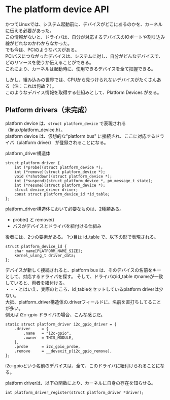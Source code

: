 # The platform device API

かつてLinuxでは、システム起動前に、デバイスがどこにあるのかを、カーネルに伝える必要があった。  
この情報がないと、ドライバは、自分が対応するデバイスのIOポートや割り込み線がどれなのかわからなかった。  
でも今は、PCIのようなバスがある。  
PCIバスにつながったデバイスは、システムに対し、自分がどんなデバイスで、どのリソースを使うか伝えることができる。  
これにより、カーネルは起動時に、使用できるデバイスを全て把握できる。

しかし、組み込みの世界では、CPUから見つけられないデバイスがたくさんある（注：これは何故？）。  
このようなデバイス情報を取得する仕組みとして、Platform Devices がある。


## Platform drivers（未完成）
platform device は、`struct platform_device` で表現される（linux/platform_device.h）。  
platform device は、仮想的な"platform bus" に接続され、ここに対応するドライバ（platform driver）
が登録されることになる。

platform_driver構造体
```
struct platform_driver {
	int (*probe)(struct platform_device *);
	int (*remove)(struct platform_device *);
	void (*shutdown)(struct platform_device *);
	int (*suspend)(struct platform_device *, pm_message_t state);
	int (*resume)(struct platform_device *);
	struct device_driver driver;
	const struct platform_device_id *id_table;
};
```

platform_driver構造体において必要なものは、2種類ある。
* probe() と remove()
* バスがデバイスとドライバを紐付ける仕組み

後者には、2つの要素がある。
1つ目は id_table で、以下の形で表現される。
```
struct platform_device_id {
	char name[PLATFORM_NAME_SIZE];
	kernel_ulong_t driver_data;
};
```
デバイスが新しく接続されると、platform bus は、そのデバイスの名前をキーとして、対応するドライバを探す。
そして、ドライバのid_table のnameが一致していると、両者を紐付ける。  
・・・とはいえ、実際のところ、id_tableをセットしているplatform driverは少ない。  
大抵、platform_driver構造体の.driverフィールドに、名前を直打ちしてることが多い。  
例えば i2c-gpio ドライバの場合、こんな感じだ。

```
static struct platform_driver i2c_gpio_driver = {
	.driver		= {
		.name	= "i2c-gpio",
		.owner	= THIS_MODULE,
	},
	.probe		= i2c_gpio_probe,
	.remove		= __devexit_p(i2c_gpio_remove),
};
```

i2c-gpioという名前のデバイスは、全て、このドライバに紐付けられることになる。

platform driverは、以下の関数により、カーネルに自身の存在を知らせる。

```
int platform_driver_register(struct platform_driver *driver);
```





